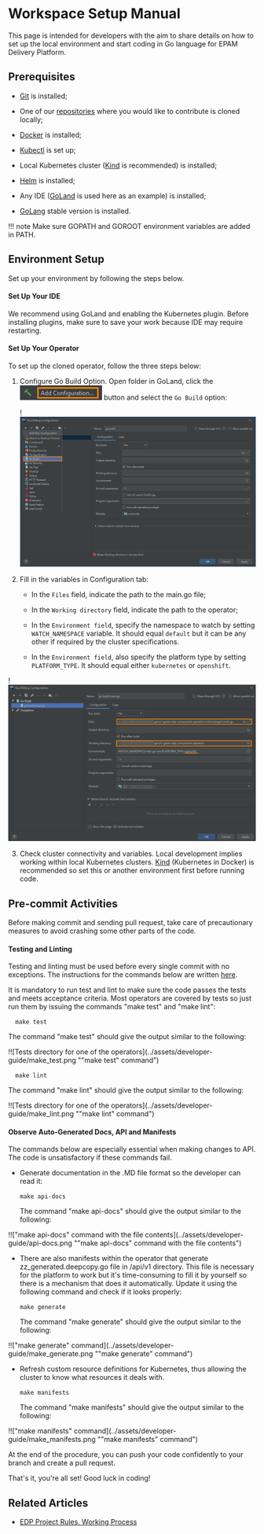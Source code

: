 # Workspace Setup Manual

This page is intended for developers with the aim to share details on how to set up the local environment and start coding in Go language for EPAM Delivery Platform.

## Prerequisites

* [Git](https://github.com/git-guides/install-git) is installed;

* One of our [repositories](https://github.com/epam/edp-install/blob/master/README.md) where you would like to contribute is cloned locally;

* [Docker](https://docs.docker.com/engine/install/) is installed;

* [Kubectl](https://kubernetes.io/docs/setup/) is set up;

* Local Kubernetes cluster ([Kind](https://kind.sigs.k8s.io/) is recommended) is installed;

* [Helm](https://helm.sh/docs/intro/install/) is installed;

* Any IDE ([GoLand](https://www.jetbrains.com/go/) is used here as an example) is installed;

* [GoLang](https://go.dev/dl/) stable version is installed.

!!! note
    Make sure GOPATH and GOROOT environment variables are added in PATH.

## Environment Setup

Set up your environment by following the steps below.

#### Set Up Your IDE

We recommend using  GoLand  and enabling the  Kubernetes  plugin. Before installing plugins, make sure to save your work because IDE may require restarting.

#### Set Up Your Operator

To set up the cloned operator, follow the three steps below:

1. Configure Go Build Option. Open folder in GoLand, click the ![add_config_button](../assets/developer-guide/add_config_button.png "add_config_button") button and select the `Go Build` option:

   !![Add configuration](../assets/developer-guide/add_configuration.png "Add configuration")

2. Fill in the variables in Configuration tab:

   - In the `Files` field, indicate the path to the main.go file;

   - In the `Working directory` field, indicate the path to the operator;

   - In the `Environment field`, specify the namespace to watch by setting `WATCH_NAMESPACE` variable. It should equal `default` but it can be any other if required by the cluster specifications.

   - In the `Environment field`, also specify the platform type by setting `PLATFORM_TYPE`. It should equal either `kubernetes` or `openshift`.

  !![Build config](../assets/developer-guide/build_config.png "Build config")

3. Check cluster connectivity and variables. Local development implies working within local Kubernetes clusters. [Kind](https://kind.sigs.k8s.io/) (Kubernetes in Docker) is recommended so set this or another environment first before running code.

## Pre-commit Activities

Before making commit and sending pull request, take care of precautionary measures to avoid crashing some other parts of the code.

#### Testing and Linting

Testing and linting must be used before every single commit with no exceptions. The instructions for the commands below are written [here](https://github.com/epam/edp-keycloak-operator/blob/master/Makefile).

It is mandatory to run test and lint to make sure the code passes the tests and meets acceptance criteria. Most operators are covered by tests so just run them by issuing the commands "make test" and "make lint":

      make test

  The command "make test" should give the output similar to the following:

!![Tests directory for one of the operators](../assets/developer-guide/make_test.png ""make test" command")

      make lint

  The command "make lint" should give the output similar to the following:

!![Tests directory for one of the operators](../assets/developer-guide/make_lint.png ""make lint" command")

#### Observe Auto-Generated Docs, API and Manifests

The commands below are especially essential when making changes to API. The code is unsatisfactory if these commands fail.

* Generate documentation in the .MD file format so the developer can read it:

      make api-docs

  The command "make api-docs" should give the output similar to the following:

!!["make api-docs" command with the file contents](../assets/developer-guide/api-docs.png ""make api-docs" command with the file contents")

* There are also manifests within the operator that generate zz_generated.deepcopy.go file in /api/v1 directory. This file is necessary for the platform to work but it's time-consuming to fill it by yourself so there is a mechanism that does it automatically. Update it using the following command and check if it looks properly:

      make generate

  The command "make generate" should give the output similar to the following:

!!["make generate" command](../assets/developer-guide/make_generate.png ""make generate" command")

* Refresh custom resource definitions for Kubernetes, thus allowing the cluster to know what resources it deals with.

      make manifests

  The command "make manifests" should give the output similar to the following:

!!["make manifests" command](../assets/developer-guide/make_manifests.png ""make manifests" command")

At the end of the procedure, you can push your code confidently to your branch and create a pull request.

That's it, you're all set! Good luck in coding!

## Related Articles

* [EDP Project Rules. Working Process](https://epam.github.io/edp-install/developer-guide/edp-workflow/)
